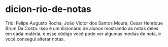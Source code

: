 # dicion-rio-de-notas
Trio: Felipe Augusto Rocha, João Victor dos Santos Moura, Cesar Henrique Brum Da Costa. Isso é um dicionário de alunos  mostrando as notas deles em cada matéria, e esse código você pode ver algumas medias de nota, e você consegui alterar notas.
